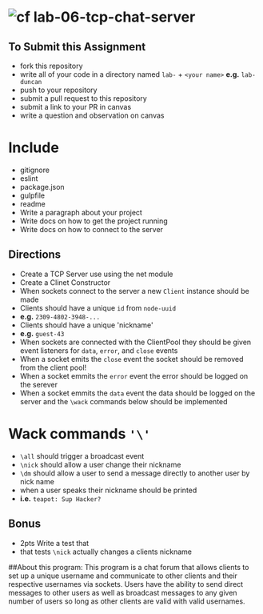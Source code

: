 ![cf](https://i.imgur.com/7v5ASc8.png) lab-06-tcp-chat-server
======

## To Submit this Assignment
  * fork this repository
  * write all of your code in a directory named `lab-` + `<your name>` **e.g.** `lab-duncan`
  * push to your repository
  * submit a pull request to this repository
  * submit a link to your PR in canvas
  * write a question and observation on canvas

# Include
* gitignore
* eslint
* package.json
* gulpfile
* readme
 * Write a paragraph about your project
 * Write docs on how to get the project running
 * Write docs on how to connect to the server

## Directions
* Create a TCP Server use using the net module
* Create a Clinet Constructor
* When sockets connect to the server a new `Client` instance should be made
* Clients should have a unique `id` from `node-uuid`
 * **e.g.** `2309-4802-3948-...`
* Clients should have a unique 'nickname'
 * **e.g.** `guest-43`
* When sockets are connected with the ClientPool they should be given event listeners for `data`, `error`, and `close` events
 * When a socket emits the `close` event the socket should be removed from the client pool!
 * When a socket emmits the `error` event the error should be logged on the serever
 * When a socket emmits the `data` event the data should be logged on the server and the `\wack` commands below should be implemented

# Wack commands `'\'`
* `\all` should trigger a broadcast event
* `\nick` should allow a user change their nickname
* `\dm` should allow a user to send a message directly to another user by nick name
* when a user speaks their nickname should be printed
 * **i.e.** `teapot: Sup Hacker?`

## Bonus
* 2pts Write a test that
 * that tests `\nick` actually changes a clients nickname


##About this program:
This program is a chat forum that allows clients to set up a unique username and communicate to other clients and their respective usernames via sockets. Users have the ability to send direct messages to other users as well as broadcast messages to any given number of users so long as other clients are valid with valid usernames.
